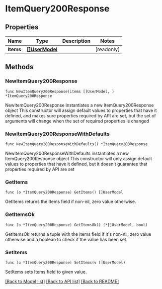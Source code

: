 # ItemQuery200Response

## Properties

Name | Type | Description | Notes
------------ | ------------- | ------------- | -------------
**Items** | [**[]UserModel**](UserModel.md) |  | [readonly] 

## Methods

### NewItemQuery200Response

`func NewItemQuery200Response(items []UserModel, ) *ItemQuery200Response`

NewItemQuery200Response instantiates a new ItemQuery200Response object
This constructor will assign default values to properties that have it defined,
and makes sure properties required by API are set, but the set of arguments
will change when the set of required properties is changed

### NewItemQuery200ResponseWithDefaults

`func NewItemQuery200ResponseWithDefaults() *ItemQuery200Response`

NewItemQuery200ResponseWithDefaults instantiates a new ItemQuery200Response object
This constructor will only assign default values to properties that have it defined,
but it doesn't guarantee that properties required by API are set

### GetItems

`func (o *ItemQuery200Response) GetItems() []UserModel`

GetItems returns the Items field if non-nil, zero value otherwise.

### GetItemsOk

`func (o *ItemQuery200Response) GetItemsOk() (*[]UserModel, bool)`

GetItemsOk returns a tuple with the Items field if it's non-nil, zero value otherwise
and a boolean to check if the value has been set.

### SetItems

`func (o *ItemQuery200Response) SetItems(v []UserModel)`

SetItems sets Items field to given value.



[[Back to Model list]](../README.md#documentation-for-models) [[Back to API list]](../README.md#documentation-for-api-endpoints) [[Back to README]](../README.md)


